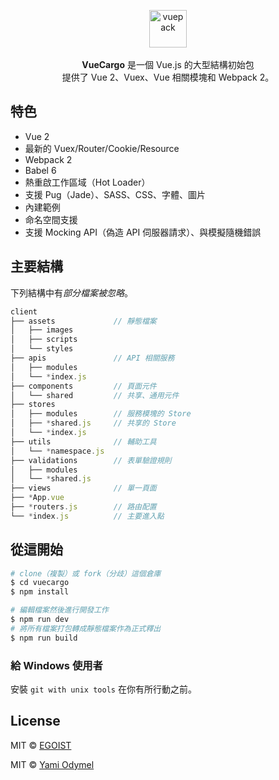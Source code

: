 <p align="center">
  <img src="https://cloud.githubusercontent.com/assets/7308718/20474437/785fdb08-b001-11e6-9e04-9bc4ea5d5a55.png" alt="vuepack" width="60">
  <br><br><strong>VueCargo</strong> 是一個 Vue.js 的大型結構初始包 <br>提供了 Vue 2、Vuex、Vue 相關模塊和 Webpack 2。
</p>

## 特色

- Vue 2
- 最新的 Vuex/Router/Cookie/Resource
- Webpack 2
- Babel 6
- 熱重啟工作區域（Hot Loader）
- 支援 Pug（Jade）、SASS、CSS、字體、圖片
- 內建範例
- 命名空間支援
- 支援 Mocking API（偽造 API 伺服器請求）、與模擬隨機錯誤

## 主要結構

下列結構中有*部分檔案被忽略*。

```js
client
├── assets             // 靜態檔案
│   ├── images
│   ├── scripts
│   └── styles
├── apis               // API 相關服務
│   ├── modules
│   └── *index.js
├── components         // 頁面元件
│   └── shared         // 共享、通用元件
├── stores
│   ├── modules        // 服務模塊的 Store
│   ├── *shared.js     // 共享的 Store
│   └── *index.js
├── utils              // 輔助工具
│   └── *namespace.js
├── validations        // 表單驗證規則
│   ├── modules
│   └── *shared.js
├── views              // 單一頁面
├── *App.vue
├── *routers.js        // 路由配置
└── *index.js          // 主要進入點
```

## 從這開始

```bash
# clone（複製）或 fork（分歧）這個倉庫
$ cd vuecargo
$ npm install

# 編輯檔案然後進行開發工作
$ npm run dev
# 將所有檔案打包轉成靜態檔案作為正式釋出
$ npm run build
```

### 給 Windows 使用者

安裝 `git with unix tools` 在你有所行動之前。

## License

MIT &copy; [EGOIST](https://github.com/egoist)

MIT &copy; [Yami Odymel](https://github.com/YamiOdymel)
